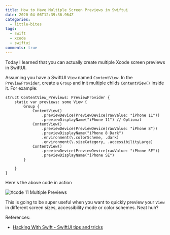 ```yaml
---
title: How to Have Multiple Screen Previews in Swiftui
date: 2020-04-06T12:39:36.964Z
categories:
  - little-bites
tags:
  - swift
  - xcode
  - swiftui
comments: true
---
```

Today I learned that you can actually create multiple Xcode screen previews in SwiftUI.

Assuming you have a SwiftUI `View` named `ContentView`. In the `PreviewProvider`, create a `Group` and init multiple childs `ContentView()` inside it. For example:

```
struct ContentView_Previews: PreviewProvider {
    static var previews: some View {
        Group {
            ContentView()
                .previewDevice(PreviewDevice(rawValue: "iPhone 11"))
                .previewDisplayName("iPhone 11") // Optional
            ContentView()
                .previewDevice(PreviewDevice(rawValue: "iPhone 8"))
                .previewDisplayName("iPhone 8 Dark")
                .environment(\.colorScheme, .dark)
                .environment(\.sizeCategory, .accessibilityLarge)
            ContentView()
                .previewDevice(PreviewDevice(rawValue: "iPhone SE"))
                .previewDisplayName("iPhone SE")
        }

    }
}
```

 Here's the above code in action

![Xcode 11 Multiple Previews](/images/uploads/preview.gif)

This is going to be super useful when you want to quickly preview your `View` in different screen sizes, accessibility mode or color schemes. Neat huh?

References:
- [Hacking With Swift - SwiftUI tips and tricks](https://www.hackingwithswift.com/quick-start/swiftui/swiftui-tips-and-tricks)